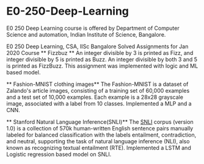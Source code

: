 # E0-250-Deep-Learning
E0 250 Deep Learning course is offered by Department of Computer Science and automation, Indian Institute of Science, Bangalore.

E0 250 Deep Learning, CSA, IISc Bangalore
Solved Assignments for Jan 2020 Course
**     Fizzbuz **
An integer divisible by 3 is printed as Fizz, and integer divisible by 5 is printed as Buzz. An integer divisible by both 3 and 5 is printed as FizzBuzz.
This assignment was implemented with logic and ML based model.

**     Fashion-MNIST clothing images**
The Fashion-MNIST is a dataset of Zalando's article images, consisting of a training set of 60,000 examples and a test set of 10,000 examples. 
Each example is a 28x28 grayscale image, associated with a label from 10 classes.
Implemented a MLP and a CNN.

**     Stanford Natural Language Inference(SNLI)**
The [SNLI](https://nlp.stanford.edu/projects/snli/) corpus (version 1.0) is a collection of 570k human-written English sentence pairs manually labeled for balanced classification with the labels entailment,
contradiction, and neutral, supporting the task of natural language inference (NLI), also known as recognizing textual entailment (RTE).
Implemented a LSTM and Logistic regression based model on SNLI.



